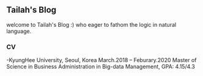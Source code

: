 ## Tailah's Blog 

welcome to Tailah's Blog :)
who eager to fathom the logic in natural language. 

### CV
-KyungHee University, Seoul, Korea					     March.2018 – Feburary.2020
Master of Science in Business Administration in Big-data Management, GPA: 4.15/4.3
